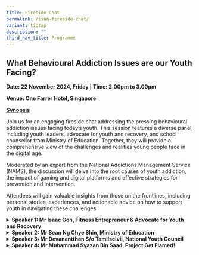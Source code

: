 ```yaml
---
title: Fireside Chat
permalink: /isam-fireside-chat/
variant: tiptap
description: ""
third_nav_title: Programme
---
```

<h2><strong>What Behavioural Addiction Issues are our Youth Facing?</strong></h2>
<p><strong>Date: 22 November 2024, Friday | Time: 2.00pm to 3.00pm</strong>
</p>
<p><strong>Venue: One Farrer Hotel, Singapore</strong>
</p>
<p><strong><u>Synopsis</u></strong>
</p>
<p>Join us for an engaging fireside chat addressing the pressing behavioural
addiction issues facing today’s youth. This session features a diverse
panel, including youth leaders, advocate for youth and recovery, and school
counsellor from Ministry of Education. Together, they will provide a comprehensive
view of the challenges and realities young people face in the digital age.</p>
<p>Moderated by an expert from the National Addictions Management Service
(NAMS), the discussion will delve into the root causes of youth addiction,
the impact of gaming and digital platforms and effective strategies for
prevention and intervention.</p>
<p>Attendees will gain valuable insights from those on the frontlines, including
personal stories, experiences, and actionable advice on how to support
youth in navigating these challenges.</p>
<div data-type="detailGroup" class="isomer-accordion isomer-accordion-white">
<details class="isomer-details">
<summary><strong>Speaker 1: Mr Isaac Goh, Fitness Entrepreneur &amp; Advocate for Youth and Recovery</strong>
</summary>
<div data-type="detailsContent" class="isomer-details-content">
<div class="isomer-image-wrapper">
<img style="width: 100%" height="auto" width="100%" alt="" src="/images/ISAM Speakers/Isaac_Goh_v2.png">
</div>
<p>Isaac is a passionate advocate for youth and recovery, drawing from his
personal experience as a recovering drug addict. After completing two rehabilitation
stints at the Drug Rehabilitation Centre (DRC), he transformed his life
and became a successful fitness entrepreneur by founding "As We Move".
This beginner-focused studio designed helps individuals exercise at their
own pace, and in their own space.</p>
<p>Recognising loneliness as an epidemic, Isaac is dedicated to creating
environments where people feel connected. More than just a fitness space,
“As We Move” serves as a community hub, offering programs for at-risk youths
and hosting events for the elderly in Chinatown. Through this work, he
fosters intergenerational connections and a sense of belonging for those
who might otherwise feel isolated.</p>
<p>As a former community leader for the X-Offenders for Good movement, Isaac
empowers ex-offenders repurpose their stories into powerful tools for positive
change. He continues to spearhead passion projects with other ex-offenders,
highlighting the strength of resilience and community support.</p>
<p>In addition to his entrepreneurial efforts, Isaac volunteers as a peer
mentor with SHINE Children &amp; Family Services, guiding at-risk youths
at risk from non-suicidal self-injury on their paths to recovery. He also
serves as a SAFE Buddy with WECARE’s Project S.A.F.E, emphasising the power
of one addict helping another.</p>
<p>Isaac’s journey from addiction to leadership reflects his deep commitment
to service and his ability to inspire others. His community work and dedication
to creating inclusive spaces make him a beacon of hope in addressing the
addiction issues facing today’s youth.</p>
</div>
</details>
<details class="isomer-details">
<summary><strong>Speaker 2: Mr Sean Ng Chye Shin, Ministry of Education</strong>
</summary>
<div data-type="detailsContent" class="isomer-details-content">
<div class="isomer-image-wrapper">
<img style="width: 100%" height="auto" width="100%" alt="" src="/images/ISAM Speakers/Sean_Ng_v2.png">
</div>
<p>With a commitment to nurturing students’ social-emotional and mental well-being,
Sean has been a dedicated school counsellor in the Ministry of Education
since 2006. Currently serving as a Master School Counsellor in the Guidance
Branch, he has 20 years of experience supporting students aged 7 to 18.</p>
<p>Sean graduated with a Bachelor of Arts in Psychology from the University
of California, Los Angeles (United States) in 2001. He later received his
Master of Social Science in Professional Counselling with a specialisation
in Family Therapy from Swinburne University of Technology (Australia) and
the Executive and Counselling Training Academy in 2010.</p>
<p>His professional interests include enhancing the clinical and personal
development of school counsellors, establishing a practice research culture,
and deepening knowledge and skills in addictions-related issues. Outside
of work, he is married to a teacher and enjoys spending time at home with
their two daughters.</p>
<p></p>
</div>
</details>
<details class="isomer-details">
<summary><strong>Speaker 3: Mr Devanantthan S/o Tamilselvii, National Youth Council</strong>
</summary>
<div data-type="detailsContent" class="isomer-details-content">
<div class="isomer-image-wrapper">
<img style="width: 100%" height="auto" width="100%" alt="" src="/images/ISAM Speakers/Devanatthan_v2.png">
</div>
<p>Devan is a dedicated social worker, and the co-founder and Executive Director
of Mental ACT, a pioneering non-profit organisation that advocates for
mental health within Singapore’s South-Asian community. With over a decade
of specialised experience, he is a trained suicide first responder, committed
to supporting individuals grappling with suicidal ideations and driving
impactful suicide prevention initiatives. His expertise extends to working
closely with individuals facing mental health challenges, their caregivers,
and the broader community, ensuring holistic support and advocacy.</p>
<p>Devan is deeply committed in community service, serving as a grassroots
leader in Yishun and Macpherson. His actively participates with the Ministry
of Social and Family Development and Youth Corps Singapore, dedicating
his time to coaching, mentoring and empowering youth while championing
mental health awareness across various platforms.</p>
<p>He possesses a diverse set of key skills, including expertise in suicide
prevention and intervention, mental health advocacy and support, and community
leadership and engagement. He excels in youth mentorship and coaching,
ensuring effective implementation of initiatives that promote mental health
and well-being in the community.</p>
<p>Devan’s mission is to create a resilient and supportive community where
mental health is prioritised, and individuals are empowered to thrive.
Through his work and volunteer efforts, he strives to break down barriers
to mental health care, foster understanding, and build a culture of compassion
and support.</p>
</div>
</details>
<details class="isomer-details">
<summary><strong>Speaker 4: Mr Muhammad Syazan Bin Saad, Project Get Flamed!</strong>
</summary>
<div data-type="detailsContent" class="isomer-details-content">
<div class="isomer-image-wrapper">
<img style="width: 100%" height="auto" width="100%" alt="" src="/images/ISAM Speakers/Syazan.png">
</div>
<p>Syazan co-founded “Project Get Flamed!” in 2020 with a simple goal in
mind: to build a positive and inclusive gaming community. The initiative
began as a finalist project under the Ministry of Education’s “What’s Your
Take – Youth Edition” on mental health and cyber wellness. As a core team
member, Syazan played a pivotal role in conceptualising the project, leading
the team in pitching and executing its ideals, which culminated in seed
funding and the opportunity to present the project prototypes to the Minister
of State for Education Ms Sun Xueling in 2021.</p>
<p>Seeking to expand the project outreach and engage more youths as game
changers, Syazan rallied youths from various polytechnics and ITEs to join
the team, and fully realise the potential of the prototypes. His leadership
led to successful funding under the “Our SG Fund for Digital Readiness”
from the Infocomm Media Development Authority, enabling the productions
of educational tools for community engagement.</p>
<p>In 2022, Syazan and his team kick-started a series of workshops and programmes
for schools and the wider community, engaging over 1,400 youths to date.
He looks forward to further expanding his team, partnership, and engagement
efforts to build a united front against toxic gaming culture.</p>
<p>A strong advocate for community empowerment, Syazan is currently a Year
3 Law undergraduate at Singapore Management University.</p>
</div>
</details>
</div>
<p></p>
<p></p>
<p></p>